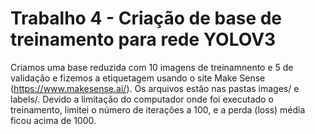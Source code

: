 # Trabalho 4 - Criação de base de treinamento para rede YOLOV3
Criamos uma base reduzida com 10 imagens de treinamnento e 5 de validação e fizemos a etiquetagem usando o site Make Sense (https://www.makesense.ai/).
Os arquivos estão nas pastas images/ e labels/.
Devido a limitação do computador onde foi executado o treinamento, limitei o número de iterações a 100, e a perda (loss) média ficou acima de 1000.
 
